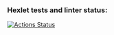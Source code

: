 ### Hexlet tests and linter status:
[![Actions Status](https://github.com/Jarweb01/layout-designer-project-lvl2/workflows/hexlet-check/badge.svg)](https://github.com/Jarweb01/layout-designer-project-lvl2/actions)